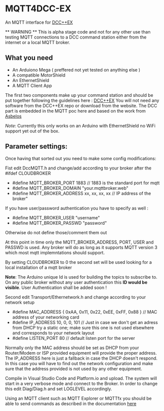 # MQTT4DCC-EX

An MQTT interface for [DCC++EX](https://dcc-ex.github.io/)  

** WARNING ** This is alpha stage code and not for any other use than testing MQTT connections to a DCC command station either from the internet or a local MQTT broker.

## What you need

- An Arduiono Mega ( preffered not yet tested on anything else )
- A compatible MotorShield 
- An EthernetShield
- A MQTT Client App

The first two components make up your command station and should be put together following the guidelines here : [DCC++EX](https://dcc-ex.github.io/)
You will not need any software from the DCC++EX repo or download from the website. The DCC part is embedded in the MQTT poc here and based on the work from [Asbelos](https://github.com/Asbelos/CVReader)

*Note*: Currently this only works on an Arduino with EthernetShield no WiFi support yet out of the box. 

## Parameter settings:

Once having that sorted out you need to make some config modifications: 

Fist edit DccMQTT.h and change/add according to your broker after the #ifdef CLOUDBROKER

- #define MQTT_BROKER_PORT 1883                     // 1883 is the standard port for mqtt 
- #define MQTT_BROKER_DOMAIN "your.mqttbroker.web"  
- #define MQTT_BROKER_ADDRESS xx, xx, xx, xx           // IP address of the  broker" 

If you have user/password authentication you have to specify as well :

- #define MQTT_BROKER_USER "username"
- #define MQTT_BROKER_PASSWD "password"

Otherwise do not define those/comment them out

At this point in time only the MQTT_BROKER_ADDRESS, PORT, USER and PASSWD is used. Any broker will do as long as it supports MQTT version 3 which most mqtt implemntations should support.

By setting CLOUDBROKER to 0 the second set will be used looking for a local installation of a mqtt broker

**Note**: The Arduino unique Id is used for building the topics to subscribe to. On any public broker without any user authentication this **ID would be visible**. User Authentication shall be added soon !

Second edit Transport/Ethernetwork.h and change according to your network setup

- #define MAC_ADDRESS {  0xAA, 0x11, 0x22, 0xEE, 0xFF, 0x88 }     // MAC address of your networking card
- #define IP_ADDRESS 10, 0, 0, 101                                // Just in case we don't get an adress from DHCP try a static one; make sure this one is not used elsewhere and corresponds to your network layout
- #define LISTEN_PORT 80                                          // default listen port for the server

Normally only the MAC address should be set as DHCP from your Router/Modem or ISP provided equipment will provide the proper address. The IP_ADDRESS here is just a fallback in case the DHCP doesn't respond. In this case you will have to find out the network configuration and make sure that the address provided is not used by any other equipment.

Compile in Visual Studio Code and Platform.io and upload. The system will start in a very verbose mode and connect to the Broker. In order to change this edit Diag/Diag.h and set LOGLEVEL accordingly.

Using an MQTT client such as MQTT Explorer or MQTTfx you should be able to send commands as described in the documentation [here](https://grbba.github.io/MQTT4DCC-EX/html/md_mqtt4dcc_09_09ex_src__transport__m_q_t_t_documentation__m_q_t_t_message_controler.html)


